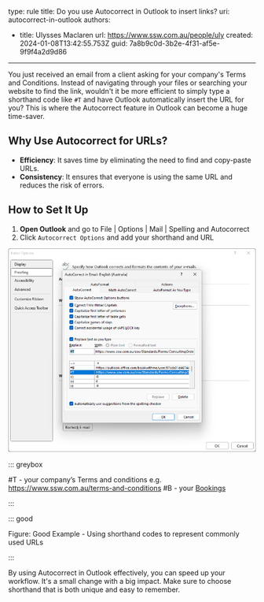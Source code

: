 type: rule
title: Do you use Autocorrect in Outlook to insert links?
uri: autocorrect-in-outlook
authors:

* title: Ulysses Maclaren
    url: <https://www.ssw.com.au/people/uly>
created: 2024-01-08T13:42:55.753Z
guid: 7a8b9c0d-3b2e-4f31-af5e-9f9f4a2d9d86

---

You just received an email from a client asking for your company's Terms and Conditions. Instead of navigating through your files or searching your website to find the link, wouldn't it be more efficient to simply type a shorthand code like `#T` and have Outlook automatically insert the URL for you? This is where the Autocorrect feature in Outlook can become a huge time-saver.

<!--endintro-->

## Why Use Autocorrect for URLs?

* **Efficiency**: It saves time by eliminating the need to find and copy-paste URLs.
* **Consistency**: It ensures that everyone is using the same URL and reduces the risk of errors.
  
## How to Set It Up

1. **Open Outlook** and go to File | Options | Mail | Spelling and Autocorrect  
2. Click `Autocorrect Options` and add your shorthand and URL

![Figure: Make sure you use short key combinations that are unlikely to be used normally, but still easy to remember](Outlook-image-uly.png)

::: greybox

#T - your company’s Terms and conditions e.g. https://www.ssw.com.au/terms-and-conditions 
#B - your [Bookings](https://www.ssw.com.au/rules/meeting-bookings) 

:::

::: good

Figure: Good Example - Using shorthand codes to represent commonly used URLs

:::

By using Autocorrect in Outlook effectively, you can speed up your workflow. It's a small change with a big impact. Make sure to choose shorthand that is both unique and easy to remember.
